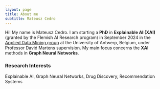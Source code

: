 ```yaml
---
layout: page
title: About me
subtitle: Mateusz Cedro
---
```


Hi! My name is Mateusz Cedro. I am starting a **PhD** in **Explainable AI (XAI)** (granted by the Flemish AI Research program) in September 2024 in the [Applied Data Mining group](https://admantwerp.github.io/) at the University of Antwerp, Belgium, under Professor David Martens supervision. My main focus concerns the **XAI** methods in **Graph Neural Networks**.

### Research Interests
Explainable AI, Graph Neural Networks, Drug Discovery, Recommendation Systems 

